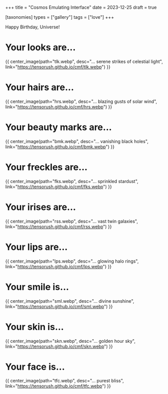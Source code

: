 +++
title = "Cosmos Emulating Interface"
date = 2023-12-25
draft = true

[taxonomies]
types = ["gallery"]
tags = ["love"]
+++

Happy Birthday, Universe!

<!-- more -->

# **Your looks are...**

{{ center_image(path="tlk.webp", desc="... serene strikes of celestial light", link="https://tensorush.github.io/cmf/tlk.webp") }}

# **Your hairs are...**

{{ center_image(path="hrs.webp", desc="... blazing gusts of solar wind", link="https://tensorush.github.io/cmf/hrs.webp") }}

# **Your beauty marks are...**

{{ center_image(path="bmk.webp", desc="... vanishing black holes", link="https://tensorush.github.io/cmf/bmk.webp") }}

# **Your freckles are...**

{{ center_image(path="fks.webp", desc="... sprinkled stardust", link="https://tensorush.github.io/cmf/fks.webp") }}

# **Your irises are...**

{{ center_image(path="rss.webp", desc="... vast twin galaxies", link="https://tensorush.github.io/cmf/rss.webp") }}

# **Your lips are...**

{{ center_image(path="lps.webp", desc="... glowing halo rings", link="https://tensorush.github.io/cmf/lps.webp") }}

# **Your smile is...**

{{ center_image(path="sml.webp", desc="... divine sunshine", link="https://tensorush.github.io/cmf/sml.webp") }}

# **Your skin is...**

{{ center_image(path="skn.webp", desc="... golden hour sky", link="https://tensorush.github.io/cmf/skn.webp") }}

# **Your face is...**

{{ center_image(path="tfc.webp", desc="... purest bliss", link="https://tensorush.github.io/cmf/tfc.webp") }}
